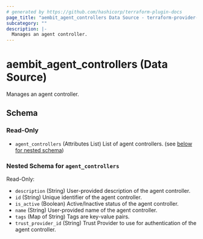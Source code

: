 ```yaml
---
# generated by https://github.com/hashicorp/terraform-plugin-docs
page_title: "aembit_agent_controllers Data Source - terraform-provider-aembit"
subcategory: ""
description: |-
  Manages an agent controller.
---
```


# aembit_agent_controllers (Data Source)

Manages an agent controller.



<!-- schema generated by tfplugindocs -->
## Schema

### Read-Only

- `agent_controllers` (Attributes List) List of agent controllers. (see [below for nested schema](#nestedatt--agent_controllers))

<a id="nestedatt--agent_controllers"></a>
### Nested Schema for `agent_controllers`

Read-Only:

- `description` (String) User-provided description of the agent controller.
- `id` (String) Unique identifier of the agent controller.
- `is_active` (Boolean) Active/Inactive status of the agent controller.
- `name` (String) User-provided name of the agent controller.
- `tags` (Map of String) Tags are key-value pairs.
- `trust_provider_id` (String) Trust Provider to use for authentication of the agent controller.
